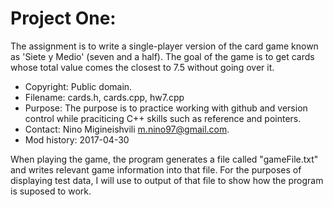 # Project One:

The assignment is to write a single-player version of the card game known as 'Siete y Medio' (seven and a half).
The goal of the game is to get cards whose total value comes the closest to 7.5 without going over it. 

* Copyright: Public domain.
* Filename:  cards.h, cards.cpp, hw7.cpp
* Purpose:   The purpose is to practice working with github and version control while praciticing C++ skills such as reference and pointers.
* Contact:   Nino Migineishvili <m.nino97@gmail.com>.
* Mod history:   2017-04-30

When playing the game, the program generates a file called "gameFile.txt" and writes relevant game information into that file. For the purposes of displaying test data, I will use to output of that file to show how the program is suposed to work. 

